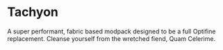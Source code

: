 # Tachyon
A super performant, fabric based modpack designed to be a full Optifine replacement. Cleanse yourself from the wretched fiend, Quam Celerime.
